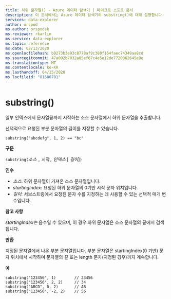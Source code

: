 ```yaml
---
title: 하위 문자열() - Azure 데이터 탐색기 | 마이크로 소프트 문서
description: 이 문서에서는 Azure 데이터 탐색기의 substring()에 대해 설명합니다.
services: data-explorer
author: orspod
ms.author: orspodek
ms.reviewer: rkarlin
ms.service: data-explorer
ms.topic: reference
ms.date: 02/13/2020
ms.openlocfilehash: b0273b3e93c8778af9c380f164faec74349aa8cd
ms.sourcegitcommit: 47a002b7032a05ef67c4e5e12de7720062645e9e
ms.translationtype: MT
ms.contentlocale: ko-KR
ms.lasthandoff: 04/15/2020
ms.locfileid: "81506701"
---
```

# <a name="substring"></a>substring()

일부 인덱스에서 문자열끝까지 시작하는 소스 문자열에서 하위 문자열을 추출합니다.

선택적으로 요청된 부분 문자열의 길이를 지정할 수 있습니다.

```kusto
substring("abcdefg", 1, 2) == "bc"
```

**구문**

`substring(`*소스* `,` 시작`,` *인덱스* [ *길이*]`)`

**인수**

* *소스*: 하위 문자열이 가져온 소스 문자열입니다.
* *startingIndex*: 요청된 하위 문자열의 0기반 시작 문자 위치입니다.
* *길이*: 서브스트링에서 요청된 문자 수를 지정하는 데 사용할 수 있는 선택적 매개 변수입니다. 

**참고 사항**

*startingIndex는* 음수일 수 있으며, 이 경우 하위 문자열은 소스 문자열의 끝에서 검색됩니다.

**반환**

지정된 문자열에서 나온 부분 문자열입니다. 부분 문자열은 startingIndex(0 기반) 문자 위치에서 시작하며 문자열의 끝 또는 length 문자(지정된 경우)까지 계속합니다.

**예**

```kusto
substring("123456", 1)        // 23456
substring("123456", 2, 2)     // 34
substring("ABCD", 0, 2)       // AB
substring("123456", -2, 2)    // 56
```